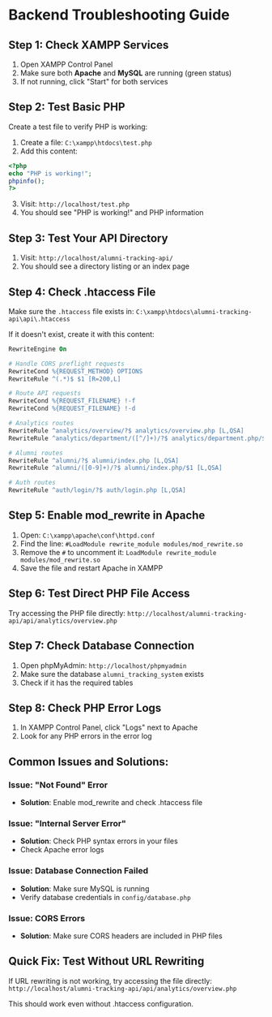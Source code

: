 # Backend Troubleshooting Guide

## Step 1: Check XAMPP Services
1. Open XAMPP Control Panel
2. Make sure both **Apache** and **MySQL** are running (green status)
3. If not running, click "Start" for both services

## Step 2: Test Basic PHP
Create a test file to verify PHP is working:

1. Create a file: `C:\xampp\htdocs\test.php`
2. Add this content:
```php
<?php
echo "PHP is working!";
phpinfo();
?>
```
3. Visit: `http://localhost/test.php`
4. You should see "PHP is working!" and PHP information

## Step 3: Test Your API Directory
1. Visit: `http://localhost/alumni-tracking-api/`
2. You should see a directory listing or an index page

## Step 4: Check .htaccess File
Make sure the `.htaccess` file exists in: `C:\xampp\htdocs\alumni-tracking-api\api\.htaccess`

If it doesn't exist, create it with this content:
```apache
RewriteEngine On

# Handle CORS preflight requests
RewriteCond %{REQUEST_METHOD} OPTIONS
RewriteRule ^(.*)$ $1 [R=200,L]

# Route API requests
RewriteCond %{REQUEST_FILENAME} !-f
RewriteCond %{REQUEST_FILENAME} !-d

# Analytics routes
RewriteRule ^analytics/overview/?$ analytics/overview.php [L,QSA]
RewriteRule ^analytics/department/([^/]+)/?$ analytics/department.php/$1 [L,QSA]

# Alumni routes
RewriteRule ^alumni/?$ alumni/index.php [L,QSA]
RewriteRule ^alumni/([0-9]+)/?$ alumni/index.php/$1 [L,QSA]

# Auth routes
RewriteRule ^auth/login/?$ auth/login.php [L,QSA]
```

## Step 5: Enable mod_rewrite in Apache
1. Open: `C:\xampp\apache\conf\httpd.conf`
2. Find the line: `#LoadModule rewrite_module modules/mod_rewrite.so`
3. Remove the `#` to uncomment it: `LoadModule rewrite_module modules/mod_rewrite.so`
4. Save the file and restart Apache in XAMPP

## Step 6: Test Direct PHP File Access
Try accessing the PHP file directly:
`http://localhost/alumni-tracking-api/api/analytics/overview.php`

## Step 7: Check Database Connection
1. Open phpMyAdmin: `http://localhost/phpmyadmin`
2. Make sure the database `alumni_tracking_system` exists
3. Check if it has the required tables

## Step 8: Check PHP Error Logs
1. In XAMPP Control Panel, click "Logs" next to Apache
2. Look for any PHP errors in the error log

## Common Issues and Solutions:

### Issue: "Not Found" Error
- **Solution**: Enable mod_rewrite and check .htaccess file

### Issue: "Internal Server Error"
- **Solution**: Check PHP syntax errors in your files
- Check Apache error logs

### Issue: Database Connection Failed
- **Solution**: Make sure MySQL is running
- Verify database credentials in `config/database.php`

### Issue: CORS Errors
- **Solution**: Make sure CORS headers are included in PHP files

## Quick Fix: Test Without URL Rewriting
If URL rewriting is not working, try accessing the file directly:
`http://localhost/alumni-tracking-api/api/analytics/overview.php`

This should work even without .htaccess configuration.